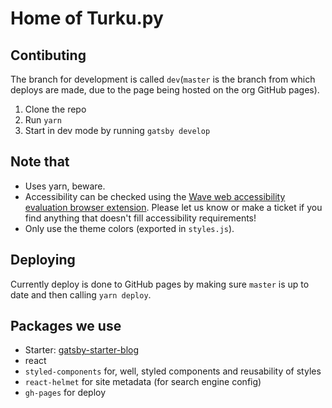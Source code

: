 # Home of Turku.py

## Contibuting
The branch for development is called `dev`(`master` is the branch from which deploys are made, due to the page being hosted on the org GitHub pages).
1. Clone the repo
2. Run `yarn`
3. Start in dev mode by running `gatsby develop`

## Note that
- Uses yarn, beware.
- Accessibility can be checked using the [Wave web accessibility evaluation browser extension](https://chrome.google.com/webstore/detail/wave-evaluation-tool/jbbplnpkjmmeebjpijfedlgcdilocofh). Please let us know or make a ticket if you find anything that doesn't fill accessibility requirements!
- Only use the theme colors (exported in `styles.js`).

## Deploying
Currently deploy is done to GitHub pages by making sure `master` is up to date and then calling `yarn deploy`.

## Packages we use
- Starter: [gatsby-starter-blog](https://www.gatsbyjs.org/starters/gatsbyjs/gatsby-starter-blog/)
- react
- `styled-components` for, well, styled components and reusability of styles
- `react-helmet` for site metadata (for search engine config)
- `gh-pages` for deploy